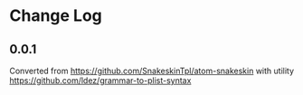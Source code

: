 # Change Log

## 0.0.1

Converted from https://github.com/SnakeskinTpl/atom-snakeskin
with utility https://github.com/ldez/grammar-to-plist-syntax